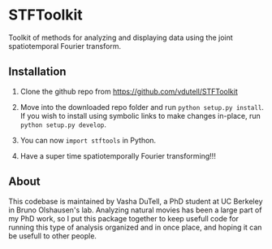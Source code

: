 # STFToolkit
Toolkit of methods for analyzing and displaying data using the joint spatiotemporal Fourier transform.

## Installation

1. Clone the github repo from https://github.com/vdutell/STFToolkit

2. Move into the downloaded repo folder and run `python setup.py install`. If you wish to install using symbolic links to make changes in-place, run `python setup.py develop`.

3. You can now `import stftools` in Python.

4. Have a super time spatiotemporally Fourier transforming!!!

## About

This codebase is maintained by Vasha DuTell, a PhD student at UC Berkeley in Bruno Olshausen's lab. Analyzing natural movies has been a large part of my PhD work, so I put this package together to keep usefull code for running this type of analysis organized and in once place, and hoping it can be usefull to other people. 
